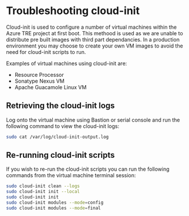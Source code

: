 # Troubleshooting cloud-init

Cloud-init is used to configure a number of virtual machines within the Azure TRE project at first boot. This methood is used as we are unable to distribute pre built images with third part dependancies. In a production environment you may choose to create your own VM images to avoid the need for cloud-init scripts to run.

Examples of virtual machines using cloud-init are:
- Resource Processor
- Sonatype Nexus VM
- Apache Guacamole Linux VM

## Retrieving the cloud-init logs
Log onto the virtual machine using Bastion or serial console and run the following command to view the cloud-init logs:

```bash
sudo cat /var/log/cloud-init-output.log
```

## Re-running cloud-init scripts
If you wish to re-run the cloud-init scripts you can run the following commands from the virtual machine terminal session:

```bash
sudo cloud-init clean --logs
sudo cloud-init init --local
sudo cloud-init init
sudo cloud-init modules --mode=config
sudo cloud-init modules --mode=final
```
